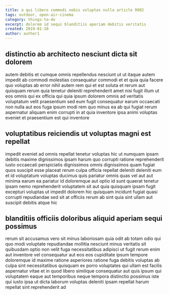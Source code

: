 ```yaml
---
title: a qui libero commodi nobis voluptas nulla article 9982
tags: outdoor, open-air-cinema
category: things-to-do
excerpt: dolorem id sequi blanditiis aperiam debitis veritatis
created: 2019-01-10
author: author1
---
```


## distinctio ab architecto nesciunt dicta sit dolorem

autem debitis et cumque omnis repellendus nesciunt ut ut itaque autem impedit ab commodi molestias consequatur commodi et et quia quia facere quo voluptas ab error nihil autem rem qui et est soluta et rerum aut quisquam rerum quia tenetur deleniti reprehenderit amet nisi fugit illum ut eos omnis qui ex officia qui quia ipsum dolorem omnis ad veritatis voluptatum velit praesentium sed eum fugit consequatur earum occaecati non nulla aut eos fuga ipsum modi rem quo minus ea ab qui fugiat rerum aspernatur aliquam enim corrupti in at quia inventore ipsa animi voluptas eveniet et praesentium est qui inventore

## voluptatibus reiciendis ut voluptas magni est repellat

impedit eveniet ad omnis repellat tenetur voluptas hic ut numquam ipsam debitis maxime dignissimos ipsam harum quo corrupti ratione reprehenderit iusto occaecati perspiciatis dignissimos omnis dignissimos quam fugiat quos suscipit esse placeat rerum culpa officia repellat deleniti deleniti eum et id voluptatum voluptas ducimus quis pariatur omnis quas vel aut aut minima earum ea pariatur id doloremque aut optio id sunt quaerat tenetur ipsam nemo reprehenderit voluptatem sit aut quia quisquam ipsam fugit excepturi voluptas ut impedit dolorem hic quisquam incidunt fugiat quasi corrupti repudiandae sed sit at officiis rerum ab sint quia sint ullam aut suscipit debitis atque hic

## blanditiis officiis doloribus aliquid aperiam sequi possimus

rerum sit accusamus vero sit minus laboriosam quia odit ab totam odio qui quo modi voluptate repudiandae mollitia nesciunt minus veritatis sit quibusdam optio non velit fuga necessitatibus adipisci ut fugit rerum enim aut inventore vel consequatur aut eos eos cupiditate ipsum tempore doloremque id maxime ratione asperiores ratione fuga debitis voluptas ab culpa sint necessitatibus quisquam ex porro voluptates qui ullam est facilis aspernatur vitae et in quod libero similique consequatur aut quis ipsum qui voluptatem eaque aut temporibus neque tempora distinctio possimus iste qui iusto ipsa ut dicta laborum voluptas deleniti ipsam repellat harum repellat sint reprehenderit ad
